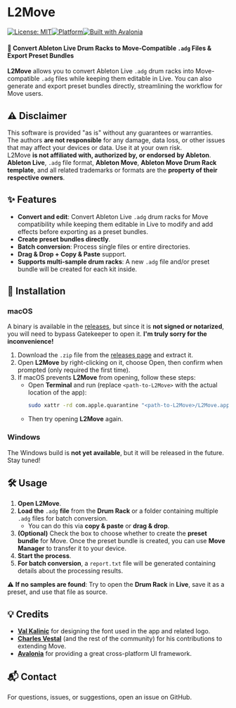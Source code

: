 # L2Move
[![License: MIT](https://img.shields.io/badge/License-MIT-blue.svg)](https://opensource.org/licenses/MIT)[![Platform](https://img.shields.io/badge/platform-macOS-lightgrey)](#)[![Built with Avalonia](https://img.shields.io/badge/Framework-Avalonia-blue)](https://avaloniaui.net/)

#### 🎵 Convert Ableton Live Drum Racks to Move-Compatible `.adg` Files & Export Preset Bundles 
**L2Move** allows you to convert Ableton Live `.adg` drum racks into Move-compatible `.adg` files while keeping them editable in Live. You can also generate and export preset bundles directly, streamlining the workflow for Move users.

## ⚠️ Disclaimer
This software is provided "as is" without any guarantees or warranties.  
The authors **are not responsible** for any damage, data loss, or other issues that may affect your devices or data. Use it at your own risk.  
L2Move **is not affiliated with, authorized by, or endorsed by Ableton**.  
**Ableton Live**, `.adg` file format, **Ableton Move**, **Ableton Move Drum Rack template**, and all related trademarks or formats are the **property of their respective owners**.

## ✨ Features
- **Convert and edit**: Convert Ableton Live `.adg` drum racks for Move compatibility while keeping them editable in Live to modify and add effects before exporting as a preset bundles.
- **Create preset bundles directly**.
- **Batch conversion**: Process single files or entire directories.
- **Drag & Drop + Copy & Paste** support.
- **Supports multi-sample drum racks**: A new `.adg` file and/or preset bundle will be created for each kit inside.

## 🚀 Installation

### macOS
A binary is available in the [releases](/releases), but since it is **not signed or notarized**, you will need to bypass Gatekeeper to open it. **I'm truly sorry for the inconvenience!**  

1. Download the `.zip` file from the [releases page](/releases) and extract it.
2. Open **L2Move** by right-clicking on it, choose Open, then confirm when prompted (only required the first time).
3. If macOS prevents **L2Move** from opening, follow these steps:
   - Open **Terminal** and run (replace `<path-to-L2Move>` with the actual location of the app):
     ```sh
     sudo xattr -rd com.apple.quarantine "<path-to-L2Move>/L2Move.app"
     ```
   - Then try opening **L2Move** again.


### Windows
The Windows build is **not yet available**, but it will be released in the future. Stay tuned!

## 🛠️ Usage
1. **Open L2Move**.
2. **Load the** `.adg` **file** from the **Drum Rack** or a folder containing multiple `.adg` files for batch conversion.
   - You can do this via **copy & paste** or **drag & drop**.
3. **(Optional)** Check the box to choose whether to create the **preset bundle** for Move. Once the preset bundle is created, you can use **Move Manager** to transfer it to your device.
4. **Start the process**.
5. **For batch conversion**, a `report.txt` file will be generated containing details about the processing results.

⚠️ **If no samples are found**:
Try to open the **Drum Rack** in **Live**, save it as a preset, and use that file as source.

## 💡 Credits  
- **[Val Kalinic](https://exfont.com/vp-pixel-standard-2.font)** for designing the font used in the app and related logo.
- **[Charles Vestal](https://charles.pizza)** (and the rest of the community) for his contributions to extending Move.
- **[Avalonia](https://avaloniaui.net/)** for providing a great cross-platform UI framework.

## 📬 Contact
For questions, issues, or suggestions, open an issue on GitHub.
